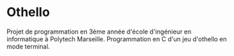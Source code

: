 # Othello
Projet de programmation en 3ème année d'école d'ingénieur en informatique à Polytech Marseille. Programmation en C d'un jeu d'othello en mode terminal.
